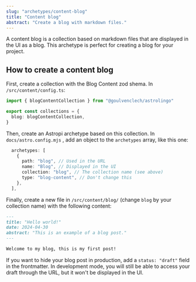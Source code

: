```yaml
---
slug: "archetypes/content-blog"
title: "Content blog"
abstract: "Create a blog with markdown files."
---
```


A content blog is a collection based on markdown files that are displayed in the UI as a blog. This archetype is perfect for creating a blog for your project.

## How to create a content blog

First, create a collection with the Blog Content zod shema. In `/src/content/config.ts`:

```ts
import { blogContentCollection } from "@goulvenclech/astrolingo"

export const collections = {
  blog: blogContentCollection,
}
```

Then, create an Astropi archetype based on this collection. In `docs/astro.config.mjs` , add an object to the `archetypes` array, like this one:

```ts
  archetypes: [
    {
      path: "blog", // Used in the URL
      name: "Blog", // Displayed in the UI
      collection: "blog", // The collection name (see above)
      type: "blog-content", // Don't change this
    },
  ],
```

Finally, create a new file in `/src/content/blog/` (change `blog` by your collection name) with the following content:

```md
---
title: "Hello world!"
date: 2024-04-30
abstract: "This is an example of a blog post."
---

Welcome to my blog, this is my first post!
```

If you want to hide your blog post in production, add a `status: "draft"` field in the frontmatter. In development mode, you will still be able to access your draft through the URL, but it won't be displayed in the UI.
